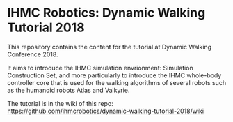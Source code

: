 # IHMC Robotics: Dynamic Walking Tutorial 2018

This repository contains the content for the tutorial at Dynamic Walking Conference 2018.

It aims to introduce the IHMC simulation envrionment: Simulation Construction Set, and more particularly to introduce the IHMC whole-body controller core that is used for the walking algorithms of several robots such as the humanoid robots Atlas and Valkyrie.

The tutorial is in the wiki of this repo: https://github.com/ihmcrobotics/dynamic-walking-tutorial-2018/wiki
